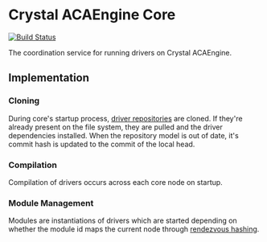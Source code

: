# Crystal ACAEngine Core

[![Build Status](https://travis-ci.org/aca-labs/crystal-engine-core.svg?branch=master)](https://travis-ci.org/aca-labs/crystal-engine-core)

The coordination service for running drivers on Crystal ACAEngine.

## Implementation

### Cloning

During core's startup process, [driver repositories](https://github.com/aca-labs/crystal-engine-drivers) are cloned. If they're already present on the file system, they are pulled and the driver dependencies installed.
When the repository model is out of date, it's commit hash is updated to the commit of the local head.

### Compilation

Compilation of drivers occurs across each core node on startup.

### Module Management

Modules are instantiations of drivers which are started depending on whether the module id maps the current node through [rendezvous hashing](https://github.com/aca-labs/hound-dog).
